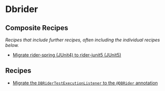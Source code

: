 # Dbrider

## Composite Recipes

_Recipes that include further recipes, often including the individual recipes below._

* [Migrate rider-spring (JUnit4) to rider-junit5 (JUnit5)](./migratedbriderspringtodbriderjunit5.md)

## Recipes

* [Migrate the `DBRiderTestExecutionListener` to the `@DBRider` annotation](./executionlistenertodbriderannotation.md)


